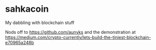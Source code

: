 # sahkacoin
My dabbling with blockchain stuff

Nods off to https://github.com/aunyks and the demonstration at
https://medium.com/crypto-currently/lets-build-the-tiniest-blockchain-e70965a248b

